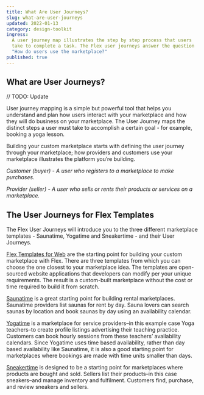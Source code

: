 ```yaml
---
title: What Are User Journeys?
slug: what-are-user-journeys
updated: 2022-01-13
category: design-toolkit
ingress:
  A user journey map illustrates the step by step process that users
  take to complete a task. The Flex user journeys answer the question
  "How do users use the marketplace?"
published: true
---
```


## What are User Journeys?

// TODO: Update

User journey mapping is a simple but powerful tool that helps you
understand and plan how users interact with your marketplace and how
they will do business on your marketplace. The User Journey maps the
distinct steps a user must take to accomplish a certain goal - for
example, booking a yoga lesson.

Building your custom marketplace starts with defining the user journey
through your marketplace; how providers and customers use your
marketplace illustrates the platform you’re building.

_Customer (buyer) - A user who registers to a marketplace to make
purchases._

_Provider (seller) - A user who sells or rents their products or
services on a marketplace._

## The User Journeys for Flex Templates

The Flex User Journeys will introduce you to the three different
marketplace templates - Saunatime, Yogatime and Sneakertime - and their
User Journeys.

[Flex Templates for Web](/operator-guides/concepts/#flex-templates-for-web-ftw)
are the starting point for building your custom marketplace with Flex.
There are three templates from which you can choose the one closest to
your marketplace idea. The templates are open-sourced website
applications that developers can modify per your unique requirements.
The result is a custom-built marketplace without the cost or time
required to build it from scratch.

[Saunatime](/design-toolkit/user-journey-saunatime/) is a great starting
point for building rental marketplaces. Saunatime providers list saunas
for rent by day. Sauna lovers can search saunas by location and book
saunas by day using an availability calendar.

[Yogatime](/design-toolkit/user-journey-yogatime/) is a marketplace for
service providers–in this example case Yoga teachers–to create profile
listings advertising their teaching practice. Customers can book hourly
sessions from these teachers’ availability calendars. Since Yogatime
uses time based availability, rather than day based availability like
Saunatime, it is also a good starting point for marketplaces where
bookings are made with time units smaller than days.

[Sneakertime](/design-toolkit/user-journey-sneakertime/) is designed to
be a starting point for marketplaces where products are bought and sold.
Sellers list their products–in this case sneakers–and manage inventory
and fulfilment. Customers find, purchase, and review sneakers and
sellers.
